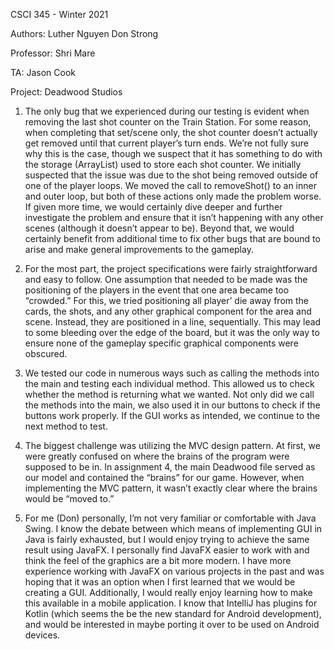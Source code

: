 CSCI 345 - Winter 2021

Authors:    Luther Nguyen
	        Don Strong
	   
Professor:	Shri Mare

TA:	   		Jason Cook

Project:   	Deadwood Studios

1) The only bug that we experienced during our testing is evident when removing the last shot counter on the Train Station. For some reason, when completing that set/scene only, the shot counter doesn’t actually get removed until that current player’s turn ends. We’re not fully sure why this is the case, though we suspect that it has something to do with the storage (ArrayList) used to store each shot counter. We initially suspected that the issue was due to the shot being removed outside of one of the player loops. We moved the call to removeShot() to an inner and outer loop, but both of these actions only made the problem worse. If given more time, we would certainly dive deeper and further investigate the problem and ensure that it isn’t happening with any other scenes (although it doesn’t appear to be). Beyond that, we would certainly benefit from additional time to fix other bugs that are bound to arise and make general improvements to the gameplay.

2) For the most part, the project specifications were fairly straightforward and easy to follow. One assumption that needed to be made was the positioning of the players in the event that one area became too “crowded.” For this, we tried positioning all player’ die away from the cards, the shots, and any other graphical component for the area and scene. Instead, they are positioned in a line, sequentially. This may lead to some bleeding over the edge of the board, but it was the only way to ensure none of the gameplay specific graphical components were obscured.

3) We tested our code in numerous ways such as calling the methods into the main and testing each individual method. This allowed us to check whether the method is returning what we wanted. Not only did we call the methods into the main, we also used it in our buttons to check if the buttons work properly. If the GUI works as intended, we continue to the next method to test.

4) The biggest challenge was utilizing the MVC design pattern. At first, we were greatly confused on where the brains of the program were supposed to be in. In assignment 4, the main Deadwood file served as our model and contained the “brains” for our game. However, when implementing the MVC pattern, it wasn’t exactly clear where the brains would be “moved to.”

5) For me (Don) personally, I’m not very familiar or comfortable with Java Swing. I know the debate between which means of implementing GUI in Java is fairly exhausted, but I would enjoy trying to achieve the same result using JavaFX. I personally find JavaFX easier to work with and think the feel of the graphics are a bit more modern. I have more experience working with JavaFX on various projects in the past and was hoping that it was an option when I first learned that we would be creating a GUI. Additionally, I would really enjoy learning how to make this available in a mobile application. I know that IntelliJ has plugins for Kotlin (which seems the be the new standard for Android development), and would be interested in maybe porting it over to be used on Android devices.
